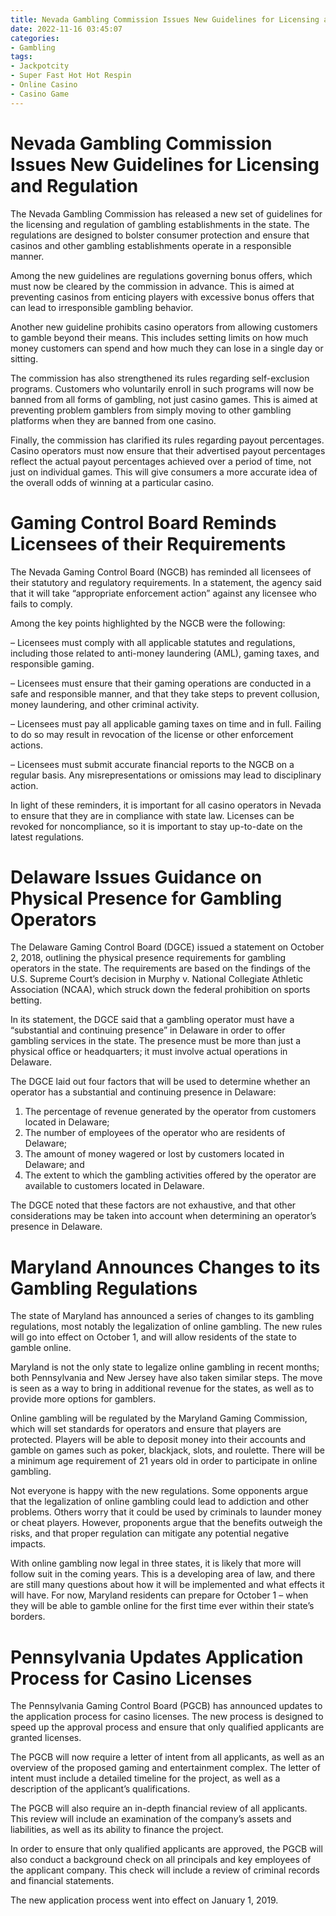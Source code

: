 ```yaml
---
title: Nevada Gambling Commission Issues New Guidelines for Licensing and Regulation 
date: 2022-11-16 03:45:07
categories:
- Gambling
tags:
- Jackpotcity
- Super Fast Hot Hot Respin
- Online Casino
- Casino Game
---
```



#  Nevada Gambling Commission Issues New Guidelines for Licensing and Regulation 

The Nevada Gambling Commission has released a new set of guidelines for the licensing and regulation of gambling establishments in the state. The regulations are designed to bolster consumer protection and ensure that casinos and other gambling establishments operate in a responsible manner.

Among the new guidelines are regulations governing bonus offers, which must now be cleared by the commission in advance. This is aimed at preventing casinos from enticing players with excessive bonus offers that can lead to irresponsible gambling behavior.

Another new guideline prohibits casino operators from allowing customers to gamble beyond their means. This includes setting limits on how much money customers can spend and how much they can lose in a single day or sitting.

The commission has also strengthened its rules regarding self-exclusion programs. Customers who voluntarily enroll in such programs will now be banned from all forms of gambling, not just casino games. This is aimed at preventing problem gamblers from simply moving to other gambling platforms when they are banned from one casino.

Finally, the commission has clarified its rules regarding payout percentages. Casino operators must now ensure that their advertised payout percentages reflect the actual payout percentages achieved over a period of time, not just on individual games. This will give consumers a more accurate idea of the overall odds of winning at a particular casino.

#  Gaming Control Board Reminds Licensees of their Requirements 

The Nevada Gaming Control Board (NGCB) has reminded all licensees of their statutory and regulatory requirements. In a statement, the agency said that it will take “appropriate enforcement action” against any licensee who fails to comply.

Among the key points highlighted by the NGCB were the following:

– Licensees must comply with all applicable statutes and regulations, including those related to anti-money laundering (AML), gaming taxes, and responsible gaming.

– Licensees must ensure that their gaming operations are conducted in a safe and responsible manner, and that they take steps to prevent collusion, money laundering, and other criminal activity.

– Licensees must pay all applicable gaming taxes on time and in full. Failing to do so may result in revocation of the license or other enforcement actions.

– Licensees must submit accurate financial reports to the NGCB on a regular basis. Any misrepresentations or omissions may lead to disciplinary action.

In light of these reminders, it is important for all casino operators in Nevada to ensure that they are in compliance with state law. Licenses can be revoked for noncompliance, so it is important to stay up-to-date on the latest regulations.

#  Delaware Issues Guidance on Physical Presence for Gambling Operators 

The Delaware Gaming Control Board (DGCE) issued a statement on October 2, 2018, outlining the physical presence requirements for gambling operators in the state. The requirements are based on the findings of the U.S. Supreme Court’s decision in Murphy v. National Collegiate Athletic Association (NCAA), which struck down the federal prohibition on sports betting.

In its statement, the DGCE said that a gambling operator must have a “substantial and continuing presence” in Delaware in order to offer gambling services in the state. The presence must be more than just a physical office or headquarters; it must involve actual operations in Delaware.

The DGCE laid out four factors that will be used to determine whether an operator has a substantial and continuing presence in Delaware:

1. The percentage of revenue generated by the operator from customers located in Delaware;
2. The number of employees of the operator who are residents of Delaware;
3. The amount of money wagered or lost by customers located in Delaware; and
4. The extent to which the gambling activities offered by the operator are available to customers located in Delaware.

The DGCE noted that these factors are not exhaustive, and that other considerations may be taken into account when determining an operator’s presence in Delaware.

#  Maryland Announces Changes to its Gambling Regulations 

The state of Maryland has announced a series of changes to its gambling regulations, most notably the legalization of online gambling. The new rules will go into effect on October 1, and will allow residents of the state to gamble online. 

Maryland is not the only state to legalize online gambling in recent months; both Pennsylvania and New Jersey have also taken similar steps. The move is seen as a way to bring in additional revenue for the states, as well as to provide more options for gamblers. 

Online gambling will be regulated by the Maryland Gaming Commission, which will set standards for operators and ensure that players are protected. Players will be able to deposit money into their accounts and gamble on games such as poker, blackjack, slots, and roulette. There will be a minimum age requirement of 21 years old in order to participate in online gambling. 

Not everyone is happy with the new regulations. Some opponents argue that the legalization of online gambling could lead to addiction and other problems. Others worry that it could be used by criminals to launder money or cheat players. However, proponents argue that the benefits outweigh the risks, and that proper regulation can mitigate any potential negative impacts. 

With online gambling now legal in three states, it is likely that more will follow suit in the coming years. This is a developing area of law, and there are still many questions about how it will be implemented and what effects it will have. For now, Maryland residents can prepare for October 1 – when they will be able to gamble online for the first time ever within their state’s borders.

#  Pennsylvania Updates Application Process for Casino Licenses

The Pennsylvania Gaming Control Board (PGCB) has announced updates to the application process for casino licenses. The new process is designed to speed up the approval process and ensure that only qualified applicants are granted licenses.

The PGCB will now require a letter of intent from all applicants, as well as an overview of the proposed gaming and entertainment complex. The letter of intent must include a detailed timeline for the project, as well as a description of the applicant’s qualifications.

The PGCB will also require an in-depth financial review of all applicants. This review will include an examination of the company’s assets and liabilities, as well as its ability to finance the project.

In order to ensure that only qualified applicants are approved, the PGCB will also conduct a background check on all principals and key employees of the applicant company. This check will include a review of criminal records and financial statements.

The new application process went into effect on January 1, 2019.